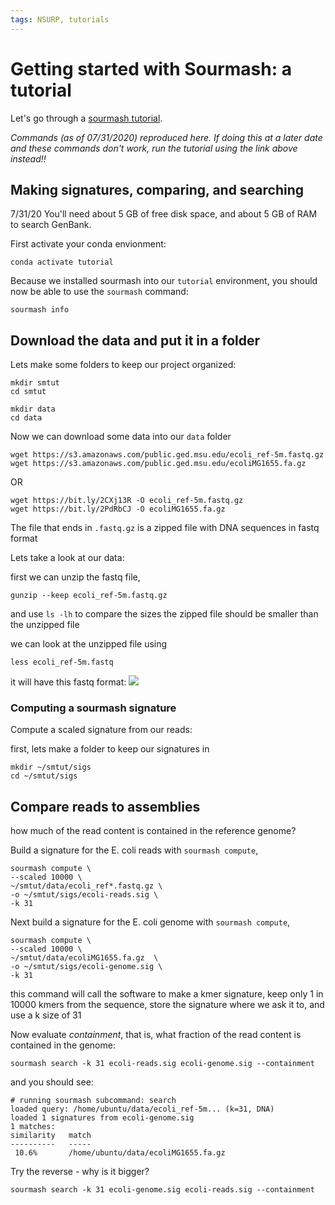 ```yaml
---
tags: NSURP, tutorials
---
```


# Getting started with Sourmash: a tutorial

Let's go through a [sourmash tutorial](https://sourmash.readthedocs.io/en/latest/tutorial-basic.html).

*Commands (as of 07/31/2020) reproduced here. If doing this at a later date and these commands don't work, run the tutorial using the link above instead!!*

## Making signatures, comparing, and searching

7/31/20
You'll need about 5 GB of free disk space,
and about 5 GB of RAM to search GenBank. 


First activate your conda envionment:
```
conda activate tutorial
```

Because we installed sourmash into our `tutorial` environment, you should now be able to use the `sourmash` command:
```
sourmash info
```

## Download the data and put it in a folder

Lets make some folders to keep our project organized:
```
mkdir smtut
cd smtut
```

```
mkdir data
cd data
```
Now we can download some data into our `data` folder
```
wget https://s3.amazonaws.com/public.ged.msu.edu/ecoli_ref-5m.fastq.gz
wget https://s3.amazonaws.com/public.ged.msu.edu/ecoliMG1655.fa.gz
```
OR
```
wget https://bit.ly/2CXj13R -O ecoli_ref-5m.fastq.gz
wget https://bit.ly/2PdRbCJ -O ecoliMG1655.fa.gz

```

The file that ends in `.fastq.gz` is a zipped file with DNA sequences in fastq format

Lets take a look at our data:

first we can unzip the fastq file,
```
gunzip --keep ecoli_ref-5m.fastq.gz

```

and use `ls -lh` to compare the sizes
the zipped file should be smaller than the unzipped file

we can look at the unzipped file using 
```
less ecoli_ref-5m.fastq
```
it will have this fastq format:
![](https://i.imgur.com/bYEp4G1.png)



### Computing a sourmash signature
Compute a scaled signature from our reads:

first, lets make a folder to keep our signatures in
```
mkdir ~/smtut/sigs
cd ~/smtut/sigs
```



## Compare reads to assemblies

how much of the read content is contained in the reference genome?

Build a signature for the E. coli reads with `sourmash compute`, 

```
sourmash compute \
--scaled 10000 \
~/smtut/data/ecoli_ref*.fastq.gz \
-o ~/smtut/sigs/ecoli-reads.sig \
-k 31
```


Next build a signature for the E. coli genome with `sourmash compute`, 

```
sourmash compute \
--scaled 10000 \
~/smtut/data/ecoliMG1655.fa.gz  \
-o ~/smtut/sigs/ecoli-genome.sig \
-k 31
```
this command will call the software to make a kmer signature, 
keep only 1 in 10000 kmers from the sequence, store the signature where we ask it to, and use a k size of 31


Now evaluate *containment*, that is, what fraction of the read content is
contained in the genome:

```
sourmash search -k 31 ecoli-reads.sig ecoli-genome.sig --containment
```

and you should see:

```
# running sourmash subcommand: search
loaded query: /home/ubuntu/data/ecoli_ref-5m... (k=31, DNA)
loaded 1 signatures from ecoli-genome.sig
1 matches:
similarity   match
----------   -----
 10.6%       /home/ubuntu/data/ecoliMG1655.fa.gz
```


Try the reverse - why is it bigger?

```
sourmash search -k 31 ecoli-genome.sig ecoli-reads.sig --containment
```

